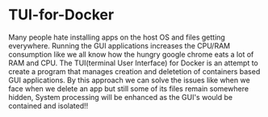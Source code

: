 # TUI-for-Docker
Many people hate installing apps on the host OS and files getting everywhere. Running the GUI applications increases the CPU/RAM consumption like we all know how the hungry google chrome eats a lot of RAM and CPU. The TUI(terminal User Interface) for Docker is an attempt to create a program that manages creation and deletetion of containers based GUI applications. By this approach we can solve the issues like when we face when we delete an app but still some of its files remain somewhere hidden, System processing will be enhanced as the GUI's would be contained and isolated!!
